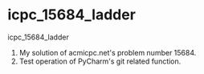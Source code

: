 # icpc_15684_ladder
icpc_15684_ladder

1. My solution of acmicpc.net's problem number 15684.
2. Test operation of PyCharm's git related function.
